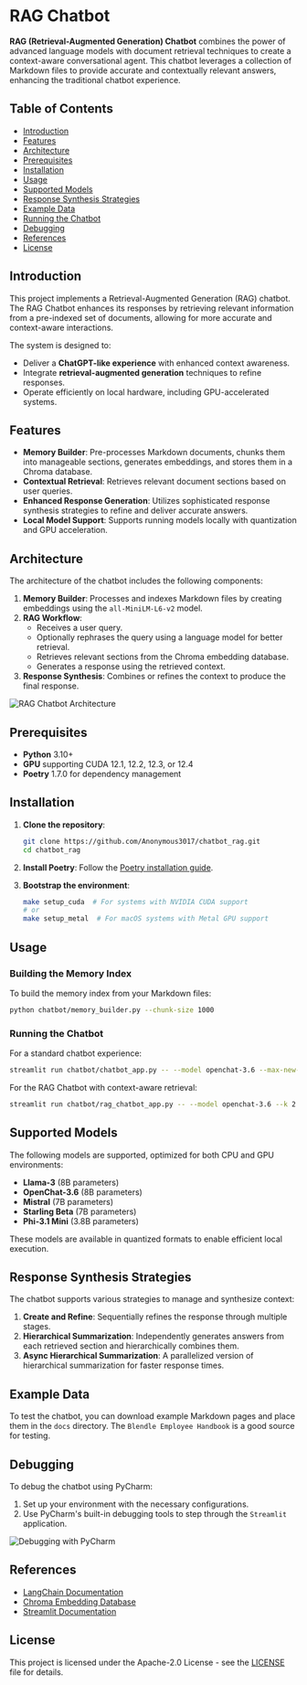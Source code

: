 
# RAG Chatbot

**RAG (Retrieval-Augmented Generation) Chatbot** combines the power of advanced language models with document retrieval techniques to create a context-aware conversational agent. This chatbot leverages a collection of Markdown files to provide accurate and contextually relevant answers, enhancing the traditional chatbot experience.

## Table of Contents
- [Introduction](#introduction)
- [Features](#features)
- [Architecture](#architecture)
- [Prerequisites](#prerequisites)
- [Installation](#installation)
- [Usage](#usage)
- [Supported Models](#supported-models)
- [Response Synthesis Strategies](#response-synthesis-strategies)
- [Example Data](#example-data)
- [Running the Chatbot](#running-the-chatbot)
- [Debugging](#debugging)
- [References](#references)
- [License](#license)

## Introduction

This project implements a Retrieval-Augmented Generation (RAG) chatbot. The RAG Chatbot enhances its responses by retrieving relevant information from a pre-indexed set of documents, allowing for more accurate and context-aware interactions.

The system is designed to:
- Deliver a **ChatGPT-like experience** with enhanced context awareness.
- Integrate **retrieval-augmented generation** techniques to refine responses.
- Operate efficiently on local hardware, including GPU-accelerated systems.

## Features

- **Memory Builder**: Pre-processes Markdown documents, chunks them into manageable sections, generates embeddings, and stores them in a Chroma database.
- **Contextual Retrieval**: Retrieves relevant document sections based on user queries.
- **Enhanced Response Generation**: Utilizes sophisticated response synthesis strategies to refine and deliver accurate answers.
- **Local Model Support**: Supports running models locally with quantization and GPU acceleration.

## Architecture

The architecture of the chatbot includes the following components:

1. **Memory Builder**: Processes and indexes Markdown files by creating embeddings using the `all-MiniLM-L6-v2` model.
2. **RAG Workflow**: 
   - Receives a user query.
   - Optionally rephrases the query using a language model for better retrieval.
   - Retrieves relevant sections from the Chroma embedding database.
   - Generates a response using the retrieved context.
3. **Response Synthesis**: Combines or refines the context to produce the final response.

![RAG Chatbot Architecture](path/to/architecture-image.png)

## Prerequisites

- **Python** 3.10+
- **GPU** supporting CUDA 12.1, 12.2, 12.3, or 12.4
- **Poetry** 1.7.0 for dependency management

## Installation

1. **Clone the repository**:
   ```bash
   git clone https://github.com/Anonymous3017/chatbot_rag.git
   cd chatbot_rag
   ```

2. **Install Poetry**:
   Follow the [Poetry installation guide](https://python-poetry.org/docs/#installation).

3. **Bootstrap the environment**:
   ```bash
   make setup_cuda  # For systems with NVIDIA CUDA support
   # or
   make setup_metal  # For macOS systems with Metal GPU support
   ```

## Usage

### Building the Memory Index

To build the memory index from your Markdown files:

```bash
python chatbot/memory_builder.py --chunk-size 1000
```

### Running the Chatbot

For a standard chatbot experience:

```bash
streamlit run chatbot/chatbot_app.py -- --model openchat-3.6 --max-new-tokens 1024
```

For the RAG Chatbot with context-aware retrieval:

```bash
streamlit run chatbot/rag_chatbot_app.py -- --model openchat-3.6 --k 2 --synthesis-strategy async-tree-summarization
```

## Supported Models

The following models are supported, optimized for both CPU and GPU environments:

- **Llama-3** (8B parameters)
- **OpenChat-3.6** (8B parameters)
- **Mistral** (7B parameters)
- **Starling Beta** (7B parameters)
- **Phi-3.1 Mini** (3.8B parameters)

These models are available in quantized formats to enable efficient local execution.

## Response Synthesis Strategies

The chatbot supports various strategies to manage and synthesize context:

1. **Create and Refine**: Sequentially refines the response through multiple stages.
2. **Hierarchical Summarization**: Independently generates answers from each retrieved section and hierarchically combines them.
3. **Async Hierarchical Summarization**: A parallelized version of hierarchical summarization for faster response times.

## Example Data

To test the chatbot, you can download example Markdown pages and place them in the `docs` directory. The `Blendle Employee Handbook` is a good source for testing.

## Debugging

To debug the chatbot using PyCharm:

1. Set up your environment with the necessary configurations.
2. Use PyCharm's built-in debugging tools to step through the `Streamlit` application.

![Debugging with PyCharm](path/to/debug-image.png)

## References

- [LangChain Documentation](https://python.langchain.com)
- [Chroma Embedding Database](https://www.chroma.com)
- [Streamlit Documentation](https://docs.streamlit.io)

## License

This project is licensed under the Apache-2.0 License - see the [LICENSE](LICENSE) file for details.
